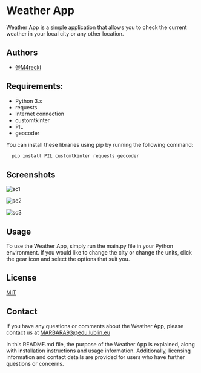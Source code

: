 
# Weather App

Weather App is a simple application that allows you to check the current weather in your local city or any other location.



## Authors

- [@M4recki](https://www.github.com/M4recki)


## Requirements:

- Python 3.x
- requests
- Internet connection
- customtkinter
- PIL
- geocoder

You can install these libraries using pip by running the following command:

```bash
  pip install PIL customtkinter requests geocoder
```








## Screenshots

![sc1](https://user-images.githubusercontent.com/111280515/224102030-b1124f4a-5f4e-4475-813c-14e2655b28bc.png)

![sc2](https://user-images.githubusercontent.com/111280515/224102044-a645f179-9ed1-42f2-a08e-06f972bf8357.png)

![sc3](https://user-images.githubusercontent.com/111280515/225396002-f88da9de-fbea-4a20-8598-44c15f14eca4.png)


## Usage

To use the Weather App, simply run the main.py file in your Python environment. If you would like to change the city or change the units, click the gear icon and select the options that suit you.


## License

[MIT](https://github.com/M4recki/Weather-app/blob/master/LICENSE)


## Contact

If you have any questions or comments about the Weather App, please contact us at MARBARA93@edu.lublin.eu

In this README.md file, the purpose of the Weather App is explained, along with installation instructions and usage information. Additionally, licensing information and contact details are provided for users who have further questions or concerns.

